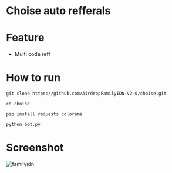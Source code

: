 # Choise auto refferals
# Feature
- Multi code reff

# How to run
```
git clone https://github.com/AirdropFamilyIDN-V2-0/choise.git
```
```
cd choise
```
```
pip install requests colorama
```
```
python bot.py
```
# Screenshot
![familyidn](https://github.com/user-attachments/assets/ef534263-dc4d-4ada-89cd-0c7a5fabd0a6)

